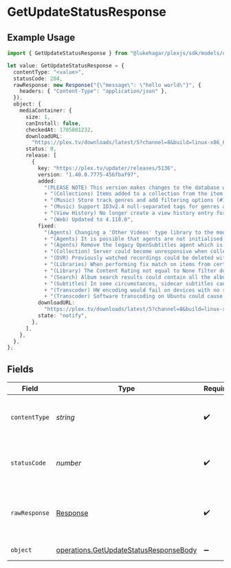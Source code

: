 # GetUpdateStatusResponse

## Example Usage

```typescript
import { GetUpdateStatusResponse } from "@lukehagar/plexjs/sdk/models/operations";

let value: GetUpdateStatusResponse = {
  contentType: "<value>",
  statusCode: 204,
  rawResponse: new Response("{\"message\": \"hello world\"}", {
    headers: { "Content-Type": "application/json" },
  }),
  object: {
    mediaContainer: {
      size: 1,
      canInstall: false,
      checkedAt: 1705801232,
      downloadURL:
        "https://plex.tv/downloads/latest/5?channel=8&build=linux-x86_64&distro=redhat&X-Plex-Token=xxxxxxxxxxxxxxxxxxxx",
      status: 0,
      release: [
        {
          key: "https://plex.tv/updater/releases/5136",
          version: "1.40.0.7775-456fbaf97",
          added:
            "(PLEASE NOTE) This version makes changes to the database which will make it compatible only with server versions 1.31.2 or higher (released March 14). You will not be able to use your database on Plex Media Server versions lower than this after this update. Please also be patient when updating to this version if you have a very large database and allow the upgrade process to finish.\n"
            + "(Collections) Items added to a collection from the item context menu will now lock the collection field on the items (#12793)\n"
            + "(Music) Store track genres and add filtering options (#14653)\n"
            + "(Music) Support ID3v2.4 null-separated tags for genres and release type (#14653)\n"
            + "(View History) No longer create a view history entry for items marked as played (#10888)\n"
            + "(Web) Updated to 4.118.0",
          fixed:
            "(Agents) Changing a 'Other Videos' type library to the modern movie agent would fail (#14483)\n"
            + "(Agents) It is possible that agents are not initialised during startup on rare occasions (#14654)\n"
            + "(Agents) Remove the legacy OpenSubtitles agent which is no longer supported upstream (#14667)\n"
            + "(Collection) Server could become unresponsive when collection membership changes (#14612)\n"
            + "(DVR) Previously watched recordings could be deleted without being watched again (#13779)\n"
            + "(Libraries) When performing fix match on items from certain music libraries the language would default to Arabic (#14501)\n"
            + "(Library) The Content Rating not equal to None filter does not work (#14620)\n"
            + "(Search) Album search results could contain all the album's tracks too (#14486)\n"
            + "(Subtitles) In some circumstances, sidecar subtitles can show up for media when they're no longer available (#14674)\n"
            + "(Transcoder) HW encoding would fail on devices with no rate control (#14222)\n"
            + "(Transcoder) Software transcoding on Ubuntu could cause unexpected behavior (#14605)",
          downloadURL:
            "https://plex.tv/downloads/latest/5?channel=8&build=linux-x86_64&distro=redhat&X-Plex-Token=xxxxxxxxxxxxxxxxxxxx",
          state: "notify",
        },
      ],
    },
  },
};
```

## Fields

| Field                                                                                                   | Type                                                                                                    | Required                                                                                                | Description                                                                                             |
| ------------------------------------------------------------------------------------------------------- | ------------------------------------------------------------------------------------------------------- | ------------------------------------------------------------------------------------------------------- | ------------------------------------------------------------------------------------------------------- |
| `contentType`                                                                                           | *string*                                                                                                | :heavy_check_mark:                                                                                      | HTTP response content type for this operation                                                           |
| `statusCode`                                                                                            | *number*                                                                                                | :heavy_check_mark:                                                                                      | HTTP response status code for this operation                                                            |
| `rawResponse`                                                                                           | [Response](https://developer.mozilla.org/en-US/docs/Web/API/Response)                                   | :heavy_check_mark:                                                                                      | Raw HTTP response; suitable for custom response parsing                                                 |
| `object`                                                                                                | [operations.GetUpdateStatusResponseBody](../../../sdk/models/operations/getupdatestatusresponsebody.md) | :heavy_minus_sign:                                                                                      | The Server Updates                                                                                      |